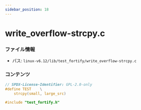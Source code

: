 ```yaml
---
sidebar_position: 18
---
```

# write_overflow-strcpy.c

### ファイル情報

- パス: `linux-v6.12/lib/test_fortify/write_overflow-strcpy.c`

### コンテンツ

```c
// SPDX-License-Identifier: GPL-2.0-only
#define TEST	\
	strcpy(small, large_src)

#include "test_fortify.h"

```
